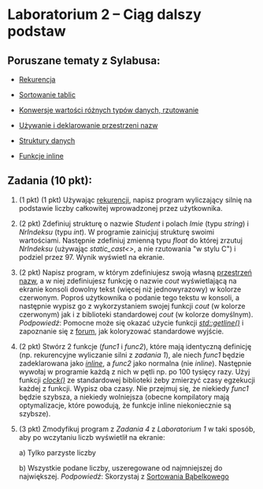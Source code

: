 # Laboratorium 2 – Ciąg dalszy podstaw 

## Poruszane tematy z Sylabusa: 

* [Rekurencja](http://www.algorytm.edu.pl/rekurencja.html)

* [Sortowanie tablic ](https://pl.wikibooks.org/wiki/Kody_%C5%BAr%C3%B3d%C5%82owe/Sortowanie_b%C4%85belkowe)

* [Konwersje wartości różnych typów danych, rzutowanie](https://pl.wikibooks.org/wiki/C%2B%2B/Zmienne#Rzutowanie)

* [Używanie i deklarowanie przestrzeni nazw](https://pl.wikibooks.org/wiki/C%2B%2B/Przestrzenie_nazw)

* [Struktury danych](https://pl.wikibooks.org/wiki/C/Typy_z%C5%82o%C5%BCone#Struktury)

* [Funkcje inline](https://pl.wikibooks.org/wiki/C%2B%2B/Funkcje_inline)



## Zadania (10 pkt): 

1. (1 pkt) (1 pkt) Używając [rekurencji](http://www.algorytm.edu.pl/rekurencja.html), napisz program wyliczający silnię na podstawie liczby całkowitej wprowadzonej przez użytkownika. 

2. (2 pkt) Zdefiniuj strukturę o nazwie _Student_ i polach _Imie_ (typu _string_) i _NrIndeksu_ (typu _int_). W programie zainicjuj strukturę swoimi wartościami. Następnie zdefiniuj zmienną typu _float_ do której zrzutuj _NrIndeksu_ (używając _static_cast<>_, a nie rzutowania "w stylu C") i podziel przez 97. Wynik wyświetl na ekranie. 

3. (2 pkt) Napisz program, w którym zdefiniujesz swoją własną [przestrzeń nazw](https://pl.wikibooks.org/wiki/C%2B%2B/Przestrzenie_nazw), a w niej zdefiniujesz funkcję o nazwie _cout_ wyświetlającą na ekranie konsoli dowolny tekst (więcej niż jednowyrazowy) w kolorze czerwonym. Poproś użytkownika o podanie tego tekstu w konsoli, a następnie wypisz go z wykorzystaniem swojej funkcji _cout_  (w kolorze czerwonym) jak i z biblioteki standardowej _cout_ (w kolorze domyślnym). _Podpowiedź_: Pomocne może się okazać użycie funkcji [_std::getline()_](http://www.cplusplus.com/reference/string/string/getline/) i zapoznanie się z [forum](https://stackoverflow.com/questions/9158150/colored-output-in-c), jak koloryzować standardowe wyjście. 

4. (2 pkt) Stwórz 2 funkcje (_func1_ i _func2_), które mają identyczną definicję (np. rekurencyjne wyliczanie silni z _zadania 1_), ale niech _func1_ będzie zadeklarowana jako [_inline_](https://pl.wikibooks.org/wiki/C%2B%2B/Funkcje_inline), a _func2_ jako normalna (nie _inline_).  Następnie wywołaj w programie każdą z nich w pętli np. po 100 tysięcy razy. Użyj funkcji [_clock()_](https://pl.wikibooks.org/wiki/C/clock) ze standardowej biblioteki _<time>_ żeby zmierzyć czasy egzekucji każdej z funkcji. Wypisz oba czasy. Nie przejmuj się, że niekiedy _func1_ będzie szybsza, a niekiedy wolniejsza (obecne kompilatory mają optymalizacje, które powodują, że funkcje inline niekoniecznie są szybsze).  

5. (3 pkt) Zmodyfikuj program z _Zadania 4_ z _Laboratorium 1_ w taki sposób, aby po wczytaniu liczb wyświetlił na ekranie: 

    a) Tylko parzyste liczby 

    b) Wszystkie podane liczby, uszeregowane od najmniejszej do największej. _Podpowiedź_: Skorzystaj z [Sortowania Bąbelkowego](https://pl.wikibooks.org/wiki/Kody_%C5%BAr%C3%B3d%C5%82owe/Sortowanie_b%C4%85belkowe) 

